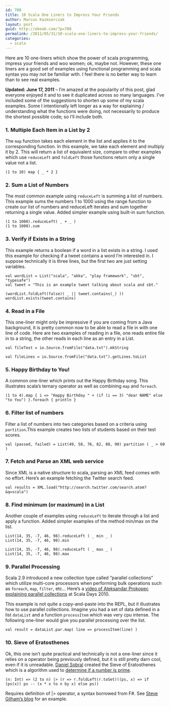 ```yaml
---
id: 708
title: 10 Scala One Liners to Impress Your Friends
author: Marcus Kazmierczak
layout: post
guid: http://ebeab.com/?p=708
permalink: /2011/05/31/10-scala-one-liners-to-impress-your-friends/
categories:
  - scala
---
```

Here are 10 one-liners which show the power of scala programming, impress your friends and woo women; ok, maybe not. However, these one liners are a good set of examples using functional programming and scala syntax you may not be familiar with. I feel there is no better way to learn than to see real examples.

**Updated: June 17, 2011** &#8211; I&rsquo;m amazed at the popularity of this post, glad everyone enjoyed it and to see it duplicated across so many languages. I&rsquo;ve included some of the suggestions to shorten up some of my scala examples. Some I intentionally left longer as a way for explaining / understanding what the functions were doing, not necessarily to produce the shortest possible code; so I&rsquo;ll include both.

### 1. Multiple Each Item in a List by 2

The `map` function takes each element in the list and applies it to the corresponding function. In this example, we take each element and multiply it by 2. This will return a list of equivalent size, compare to other examples which use `reduceLeft` and `foldLeft` those functions return only a single value not a list.

<pre><code class="scala">(1 to 10) map { _ * 2 }
</code></pre>

### 2. Sum a List of Numbers

The most common example using `reduceLeft` is summing a list of numbers. This example sums the numbers 1 to 1000 using the range function to create our list of numbers and reduceLeft iterates and sum together returning a single value. Added simpler example using built-in sum function.

<pre><code class="scala">(1 to 1000).reduceLeft( _ + _ )
(1 to 1000).sum
</code></pre>

### 3. Verify if Exists in a String

This example returns a boolean if a word in a list exists in a string. I used this example for checking if a tweet contains a word I&rsquo;m interested in. I suppose technically it is three lines, but the first two are just setting variables.

<pre><code class="scala">val wordList = List("scala", "akka", "play framework", "sbt", "typesafe")
val tweet = "This is an example tweet talking about scala and sbt."

(wordList.foldLeft(false)( _ || tweet.contains(_) ))
wordList.exists(tweet.contains)
</code></pre>

### 4. Read in a File

This one-liner might only be impressive if you are coming from a Java background, it is pretty common now to be able to read a file in with one line of code. Here are two examples of reading in a file, one reads entire file in to a string, the other reads in each line as an entry in a List.

<pre><code class="scala">val fileText = io.Source.fromFile("data.txt").mkString

val fileLines = io.Source.fromFile("data.txt").getLines.toList
</code></pre>

### 5. Happy Birthday to You!

A common one-liner which prints out the Happy Birthday song. This illustrates scala&rsquo;s ternary operator as well as combining `map` and `foreach`.

<pre><code class="scala">(1 to 4).map { i =&gt; "Happy Birthday " + (if (i == 3) "dear NAME" else "to You") }.foreach { println }
</code></pre>

### 6. Filter list of numbers

Filter a list of numbers into two categories based on a criteria using `partition`.This example creates two lists of students based on their test scores.

<pre><code class="scala">val (passed, failed) = List(49, 58, 76, 82, 88, 90) partition ( _ &gt; 60 )
</code></pre>

### 7. Fetch and Parse an XML web service

Since XML is a native structure to scala, parsing an XML feed comes with no effort. Here&rsquo;s an example fetching the Twitter search feed.

<pre><code class="scala">val results = XML.load("http://search.twitter.com/search.atom?&q=scala")
</code></pre>

### 8. Find minimum (or maximum) in a List

Another couple of examples using `reduceLeft` to iterate through a list and apply a function. Added simpler examples of the method min/max on the list.

<pre><code class="scala">List(14, 35, -7, 46, 98).reduceLeft ( _ min _ )
List(14, 35, -7, 46, 98).min

List(14, 35, -7, 46, 98).reduceLeft ( _ max _ )
List(14, 35, -7, 46, 98).max
</code></pre>

### 9. Parallel Processing

Scala 2.9 introduced a new collection type called &ldquo;parallel collections&rdquo; which utilize multi-core processors when performing bulk operations such as `foreach`, `map`, `filter`, etc&hellip; Here&rsquo;s a [video of Aleksandar Prokopec explaining parallel collections][1] at Scala Days 2010.

This example is not quite a copy-and-paste into the REPL, but it illustrates how to use parallel collections. Imagine you had a set of data defined in a list `dataList` and a function `processItem` which was very cpu intense. The following one-liner would give you parallel processing over the list.

<pre><code class="scala">val result = dataList.par.map( line =&gt; processItem(line) )
</code></pre>

### 10. Sieve of Eratosthenes

Ok, this one isn&rsquo;t quite practical and technically is not a one-liner since it relies on a operator being previously defined, but it is still pretty darn cool, even if it is unreadable. [Daniel Sobral][2] created the Sieve of Eratosthenes which is a algorithm used to [determine if a number is prime][3].

<pre><code class="scala">(n: Int) =&gt; (2 to n) |&gt; (r =&gt; r.foldLeft(r.toSet)((ps, x) =&gt; if (ps(x)) ps -- (x * x to n by x) else ps))
</code></pre>

Requires definition of |> operator, a syntax borrowed from F#. See [Steve Gilham&rsquo;s blog][4] for an example.

 [1]: http://days2010.scala-lang.org/node/138/140
 [2]: http://dcsobral.blogspot.com/2010/12/sieve-of-eratosthenes-real-one-scala.html
 [3]: https://mkaz.com/math/primes/prime_numbers.html
 [4]: http://stevegilham.blogspot.com/2009/01/pipe-operator-in-scala.html
